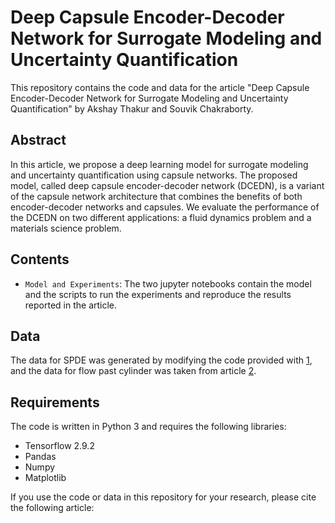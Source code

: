 # Deep Capsule Encoder-Decoder Network for Surrogate Modeling and Uncertainty Quantification

This repository contains the code and data for the article "Deep Capsule Encoder-Decoder Network for Surrogate Modeling and Uncertainty Quantification" by Akshay Thakur and Souvik Chakraborty.

## Abstract

In this article, we propose a deep learning model for surrogate modeling and uncertainty quantification using capsule networks. 
The proposed model, called deep capsule encoder-decoder network (DCEDN), is a variant of the capsule network architecture that combines the benefits of both encoder-decoder networks and capsules. We evaluate the performance of the DCEDN on two different applications: a fluid dynamics problem and a materials science problem. 


## Contents

- `Model and Experiments`: The two jupyter notebooks contain the model and the scripts to run the experiments and reproduce the results reported in the article.

## Data
The data for SPDE was generated by modifying the code provided with [1](https://doi.org/10.1016/j.jcp.2018.08.036),
and the data for flow past cylinder was taken from article [2](https://doi.org/10.1016/j.neunet.2021.11.022). 

## Requirements

The code is written in Python 3 and requires the following libraries:

- Tensorflow 2.9.2
- Pandas
- Numpy
- Matplotlib

If you use the code or data in this repository for your research, please cite the following article:

